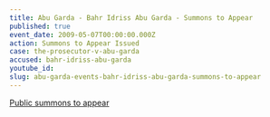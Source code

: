 ```yaml
---
title: Abu Garda - Bahr Idriss Abu Garda - Summons to Appear
published: true
event_date: 2009-05-07T00:00:00.000Z
action: Summons to Appear Issued
case: the-prosecutor-v-abu-garda
accused: bahr-idriss-abu-garda
youtube_id:
slug: abu-garda-events-bahr-idriss-abu-garda-summons-to-appear
---
```



[Public summons to appear](https://www.icc-cpi.int/CourtRecords/CR2009_03504.PDF)
